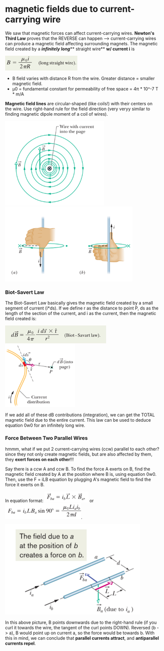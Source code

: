 # magnetic fields due to current-carrying wire

We saw that magnetic forces can affect current-carrying wires. **Newton's Third Law** proves that the REVERSE can happen --> current-carrying wires can produce a magnetic field affecting surrounding magnets. The magnetic field created by a _**infinitely long**_** straight wire** **w/ current i** is &#x20;

![equation 0w0 - for reference](<../../.gitbook/assets/image (16).png>)

* B field varies with distance R from the wire. Greater distance = smaller magnetic field.
* µ0 = fundamental constant for permeability of free space = 4π \* 10^-7 T \* m/A

**Magnetic field lines** are circular-shaped (like coils!) with their centers on the wire. Use right-hand rule for the field direction (very veryy similar to finding magnetic dipole moment of a coil of wires).

![](<../../.gitbook/assets/image (26).png>)         ![](<../../.gitbook/assets/image (18) (1).png>)

### Biot-Savert Law

The Biot-Savert Law basically gives the magnetic field created by a small segment of current (i\*ds). If we define r as the distance to point P, ds as the length of the section of the current, and i as the current, then the magnetic field created is:

![](<../../.gitbook/assets/image (20) (1).png>)        ![](<../../.gitbook/assets/image (28).png>)

If we add all of these dB contributions (integration), we can get the TOTAL magnetic field due to the entire current. This law can be used to deduce equation 0w0 for an infinitely long wire.

### Force Between Two Parallel Wires

hmmm, what if we put 2 current-carrying wires (ccw) parallel to each other? since they not only create magnetic fields, but are also affected by them, they **exert forces on each other**!!!&#x20;

Say there is a ccw A and ccw B. To find the force A exerts on B, find the magnetic field created by A at the position where B is, using equation 0w0. Then, use the F = iLB equation by plugging A's magnetic field to find the force it exerts on B.&#x20;

In equation format: ![](<../../.gitbook/assets/image (19) (1) (1).png>) or ![](<../../.gitbook/assets/image (23) (1).png>).

![](<../../.gitbook/assets/image (22) (1).png>)

In this above picture, B points downwards due to the right-hand rule (if you curl it towards the wire, the tangent of the curl points DOWN). Reversed (b -> a), B would point up on current a, so the force would be towards b. With this in mind, we can conclude that **parallel currents attract**, and **antiparallel currents repel**.
